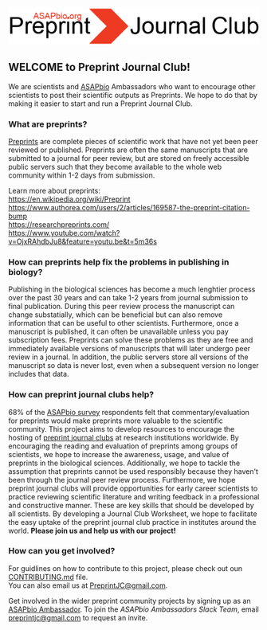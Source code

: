 ![Alt-text](https://github.com/SamanthaHindle/preprint_JournalClub/blob/master/logo.png) 
## WELCOME to Preprint Journal Club!

We are scientists and [ASAPbio](http://asapbio.org/) Ambassadors who want to encourage other scientists to post their scientific outputs as Preprints. We hope to do that by making it easier to start and run a Preprint Journal Club.

### What are preprints?
[Preprints](https://www.authorea.com/users/8850/articles/168656-what-is-a-preprint) are complete pieces of scientific work that have not yet been peer reviewed or published. Preprints are often the same manuscripts that are submitted to a journal for peer review, but are stored on freely accessible public servers such that they become available to the whole web community within 1-2 days from submission.

Learn more about preprints:  
https://en.wikipedia.org/wiki/Preprint  
https://www.authorea.com/users/2/articles/169587-the-preprint-citation-bump  
https://researchpreprints.com/  
https://www.youtube.com/watch?v=OjxRAhdbJu8&feature=youtu.be&t=5m36s


### How can preprints help fix the problems in publishing in biology?
Publishing in the biological sciences has become a much lenghtier process over the past 30 years and can take 1-2 years from journal submission to final publication. During this peer review process the manuscript can change substatially, which can be 
beneficial but can also remove information that can be useful to other scientists. Furthermore, once a manuscript is published, it can often be unavailable unless you pay subscription fees. Preprints can solve these problems as they are free and immediately available versions of manuscripts that will later undergo peer review in a journal. In addition, the public servers store all versions of the manuscript so data is never lost, even when a subsequent version no longer includes that data.

### How can preprint journal clubs help?
68% of the [ASAPbio survey](http://asapbio.org/survey) respondents felt that commentary/evaluation for preprints would make preprints more valuable to the scientific community. This project aims to develop resources to encourage the hosting of [preprint journal clubs](https://youtu.be/vBeZGzvzsos) at research institutions worldwide. By encouraging the reading and evaluation of preprints among groups of scientists, we hope to increase the awareness, usage, and value of preprints in the biological sciences. Additionally, we hope to tackle the assumption that preprints cannot be used responsibly because they haven't been through the journal peer review process. Furthermore, we hope preprint journal clubs will provide opportunities for early career scientists to practice reviewing scientific literature and writing feedback in a professional and constructive manner. These are key skills that should be developed by all scientists. By developing a Journal Club Worksheet, we hope to facilitate the easy uptake of the preprint journal club practice in institutes around the world. **Please join us and help us with our project!**

### How can you get involved?
For guidlines on how to contribute to this project, please check out oun [CONTRIBUTING.md](https://github.com/SamanthaHindle/preprint_JournalClub/blob/master/CONTRIBUTING.md) file.  
You can also email us at PreprintJC@gmail.com.  

Get involved in the wider preprint community projects by signing up as an [ASAPbio Ambassador](http://asapbio.org/asapbio-ambassadors). To join the *ASAPbio Ambassadors Slack Team*, email preprintjc@gmail.com to request an invite.






